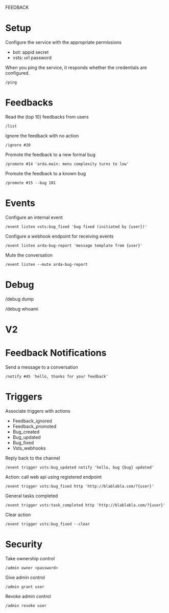FEEDBACK


# Setup

Configure the service with the appropriate permissions

  * bot: appid secret
  * vsts: url password

When you ping the service, it responds whether the credentials are configured.

    /ping


# Feedbacks

Read the (top 10) feedbacks from users

    /list

Ignore the feedback with no action

    /ignore #20

Promote the feedback to a new formal bug

    /promote #14 'arda.main: menu complexity turns to low'

Promote the feedback to a known bug
    
    /promote #15 --bug 101


# Events

Configure an internal event

    /event listen vsts:bug_fixed 'bug fixed (initiated by {user})'

Configure a webhook endpoint for receiving events

    /event listen arda-bug-report 'message template from {user}'

Mute the conversation

    /event listen --mute arda-bug-report

    
# Debug

/debug dump

/debug whoami


V2
=====

# Feedback Notifications

Send a message to a conversation

    /notify #45 'hello, thanks for your feedback'


# Triggers

Associate triggers with actions

  * Feedback_ignored
  * Feedback_promoted
  * Bug_created
  * Bug_updated
  * Bug_fixed
  * Vsts_webhooks

Reply back to the channel

    /event trigger vsts:bug_updated notify 'hello, bug {bug} updated'

Action: call web api using registered endpoint

    /event trigger vsts:bug_fixed http 'http://blablabla.com/?{user}'

General tasks completed

    /event trigger vsts:task_completed http 'http://blablabla.com/?{user}'

Clear action

    /event trigger vsts:bug_fixed --clear


# Security

Take ownership control

    /admin owner <password>

Give admin control

    /admin grant user

Revoke admin control

    /admin revoke user

